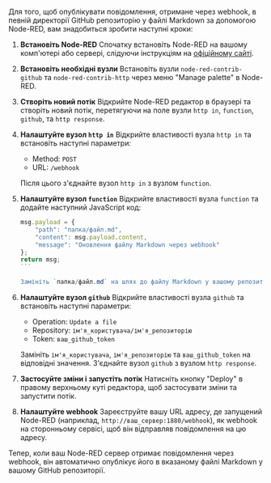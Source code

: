 Для того, щоб опублікувати повідомлення, отримане через webhook, в певній директорії GitHub репозиторію у файлі Markdown за допомогою Node-RED, вам знадобиться зробити наступні кроки:

1. **Встановіть Node-RED**
   Спочатку встановіть Node-RED на вашому комп'ютері або сервері, слідуючи інструкціям на [офіційному сайті](https://nodered.org/docs/getting-started/).

2. **Встановіть необхідні вузли**
   Встановіть вузли `node-red-contrib-github` та `node-red-contrib-http` через меню "Manage palette" в Node-RED.

3. **Створіть новий потік**
   Відкрийте Node-RED редактор в браузері та створіть новий потік, перетягуючи на поле вузли `http in`, `function`, `github`, та `http response`.

4. **Налаштуйте вузол `http in`**
   Відкрийте властивості вузла `http in` та встановіть наступні параметри:

   - Method: `POST`
   - URL: `/webhook`

   Після цього з'єднайте вузол `http in` з вузлом `function`.

5. **Налаштуйте вузол `function`**
   Відкрийте властивості вузла `function` та додайте наступний JavaScript код:

   ````javascript
   msg.payload = {
       "path": "папка/файл.md",
       "content": msg.payload.content,
       "message": "Оновлення файлу Markdown через webhook"
   };
   return msg;
   ```

   Замініть `папка/файл.md` на шлях до файлу Markdown у вашому репозиторії. З'єднайте вузол `function` з вузлом `github`.

6. **Налаштуйте вузол `github`**
   Відкрийте властивості вузла `github` та встановіть наступні параметри:

   - Operation: `Update a file`
   - Repository: `ім'я_користувача/ім'я_репозиторію`
   - Token: `ваш_github_token`

   Замініть `ім'я_користувача`, `ім'я_репозиторію` та `ваш_github_token` на відповідні значення. З'єднайте вузол `github` з вузлом `http response`.

7. **Застосуйте зміни і запустіть потік**
   Натисніть кнопку "Deploy" в правому верхньому куті редактора, щоб застосувати зміни та запустити потік.

8. **Налаштуйте webhook**
   Зареєструйте вашу URL адресу, де запущений Node-RED (наприклад, `http://ваш_сервер:1880/webhook`), як webhook на сторонньому сервісі, щоб він відправляв повідомлення на цю адресу.

Тепер, коли ваш Node-RED сервер отримає повідомлення через webhook, він автоматично опублікує його в вказаному файлі Markdown у вашому GitHub репозиторії.
